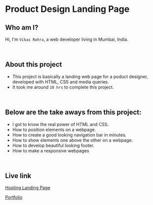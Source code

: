 
# Product Design Landing Page

## Who am I?
Hi, I'm `Vikas Rohra`, a web developer living in Mumbai, India.

<br />

## About this project
 - This project is basically a landing web page for a poduct designer, developed with HTML, CSS and media queries.
 - It took me around `10 hrs` to complete this project.

<br />

## Below are the take aways from this project:
 - I got to know the real power of HTML and CSS.
 - How to position elements on a webpage.
 - How to create a good looking navigation bar in minutes.
 - How to show elements one above the other on a webpage.
 - How to develop beautiful looking footer.
 - How to make a responsive webpages


<br />

## Live link
 [Hosting Landing Page](https://hosting-home-page.netlify.app/)
 
 [Portfolio](https://vikasrohra.com/)
